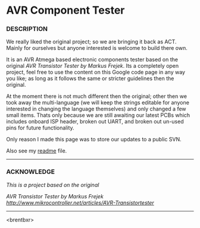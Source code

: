 # AVR Component Tester #

### DESCRIPTION ###
We really liked the original project; so we are bringing it back as ACT. Mainly for ourselves but anyone interested is welcome to build there own.

It is an AVR Atmega based electronic components tester based on the original _AVR Transistor Tester by Markus Frejek_. Its a completely open project, feel free to use the content on this Google code page in any way you like; as long as it follows the same or stricter guidelines then the original.

At the moment there is not much different then the original; other then we took away the multi-language (we will keep the strings editable for anyone interested in changing the language themselves) and only changed a few small items. Thats only because we are still awaiting our latest PCBs which includes onboard ISP header, broken out UART, and broken out un-used pins for future functionality.

Only reason I made this page was to store our updates to a public SVN.

Also see my [readme](https://github.com/BackupGGCode/avr-component-tester/blob/master/README) file.

---

### ACKNOWLEDGE ###
_This is a project based on the original_

_AVR Transistor Tester_
_by Markus Frejek_
_http://www.mikrocontroller.net/articles/AVR-Transistortester_

---



&lt;brentbxr&gt;

